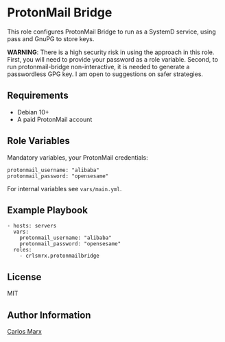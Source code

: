 ProtonMail Bridge
=========

This role configures ProtonMail Bridge to run as a SystemD service,
using pass and GnuPG to store keys.

**WARNING**: There is a high security risk in using the approach in this role.
First, you will need to provide your password as a role variable. Second, to
run protonmail-bridge non-interactive, it is needed to generate a passwordless
GPG key. I am open to suggestions on safer strategies.

Requirements
------------

- Debian 10+
- A paid ProtonMail account

Role Variables
--------------

Mandatory variables, your ProtonMail credentials:

	protonmail_username: "alibaba"
	protonmail_password: "opensesame"

For internal variables see `vars/main.yml`.


Example Playbook
----------------

```
- hosts: servers
  vars:
    protonmail_username: "alibaba"
    protonmail_password: "opensesame"
  roles:
    - crlsmrx.protonmailbridge
```

License
-------

MIT

Author Information
------------------

[Carlos Marx](https://github.com/crlsmrx)
